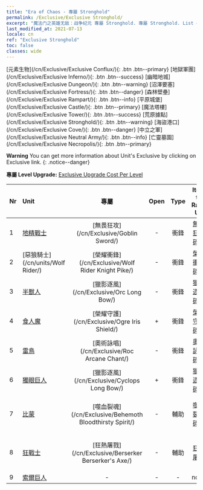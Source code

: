 ```yaml
---
title: "Era of Chaos - 專屬 Stronghold"
permalink: /Exclusive/Exclusive Stronghold/
excerpt: "魔法门之英雄无敌：战争纪元 專屬 Stronghold. 專屬 Stronghold. List of 專屬 Stronghold in Era of Chaos"
last_modified_at: 2021-07-13
locale: cn
ref: "Exclusive Stronghold"
toc: false
classes: wide
---
```

 [元素生物](/cn/Exclusive/Exclusive Conflux/){: .btn .btn--primary} [地獄軍團](/cn/Exclusive/Exclusive Inferno/){: .btn .btn--success} [幽暗地城](/cn/Exclusive/Exclusive Dungeon/){: .btn .btn--warning} [沼澤要塞](/cn/Exclusive/Exclusive Fortress/){: .btn .btn--danger} [森林壁壘](/cn/Exclusive/Exclusive Rampart/){: .btn .btn--info} [平原城堡](/cn/Exclusive/Exclusive Castle/){: .btn .btn--primary} [魔法塔樓](/cn/Exclusive/Exclusive Tower/){: .btn .btn--success} [荒原據點](/cn/Exclusive/Exclusive Stronghold/){: .btn .btn--warning} [海盜港口](/cn/Exclusive/Exclusive Cove/){: .btn .btn--danger} [中立之軍](/cn/Exclusive/Exclusive Neutral Army/){: .btn .btn--info} [亡靈墓園](/cn/Exclusive/Exclusive Necropolis/){: .btn .btn--primary} 

**Warning** You can get more information about Unit's Exclusive by clicking on Exclusive link. 
{: .notice--danger}

 **專屬 Level Upgrade:** [Exclusive Upgrade Cost Per Level](/Exclusive/ExclusiveUpgradeCostPerLevel/)

  | Nr |         Unit        | 專屬 | Open  |    Type   |  Item to Rank UP      |  塗裝   |
  |:---|:--------------------|:-------------:|:-----:|:---------:|:---------------------:|:-------:|
  | 1  | [地精戰士](/cn/units/Goblin/) | [無畏狂攻](/cn/Exclusive/Goblin Sword/) | - | 衝鋒 | [無畏狂攻碎片](/cn/Items/con_912/) | - |
  | 2  | [惡狼騎士](/cn/units/Wolf Rider/) | [榮耀衝鋒](/cn/Exclusive/Wolf Rider Knight Pike/) | - | 衝鋒 | [榮耀衝鋒碎片](/cn/Items/con_916/) | - |
  | 3  | [半獸人](/cn/units/Orc/) | [獵影逐風](/cn/Exclusive/Orc Long Bow/) | - | 衝鋒 | [獵影逐風碎片](/cn/Items/con_914/) | - |
  | 4  | [食人魔](/cn/units/Ogre/) | [榮耀守護](/cn/Exclusive/Ogre Iris Shield/) | + | 衝鋒 | [榮耀守護碎片](/cn/Items/con_913/) | - |
  | 5  | [雷鳥](/cn/units/Roc/) | [奧術詠唱](/cn/Exclusive/Roc Arcane Chant/) | - | 衝鋒 | [奧術詠唱碎片](/cn/Items/con_915/) | - |
  | 6  | [獨眼巨人](/cn/units/Cyclops/) | [獵影逐風](/cn/Exclusive/Cyclops Long Bow/) | + | 衝鋒 | [獵影逐風碎片](/cn/Items/con_914/) | - |
  | 7  | [比蒙](/cn/units/Behemoth/) | [噬血裂魂](/cn/Exclusive/Behemoth Bloodthirsty Spirit/) | - | 輔助 | [噬血裂魂碎片](/cn/Items/con_982/) | [噬血裂魂特效塗裝](/cn/Items/con_650/) |
  | 8  | [狂戰士](/cn/units/Berserker/) | [狂熱屠戮](/cn/Exclusive/Berserker Berserker's Axe/) | - | 輔助 | [狂熱屠戮](/cn/Items/con_983/) | [狂熱屠戮特效塗裝](/cn/Items/con_651/) |
  | 9  | [索爾巨人](/cn/units/Troll/) | - | - | - | none | none |
